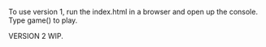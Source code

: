 To use version 1, run the index.html in a browser and open up the console. Type game() to play.

VERSION 2 WIP.

